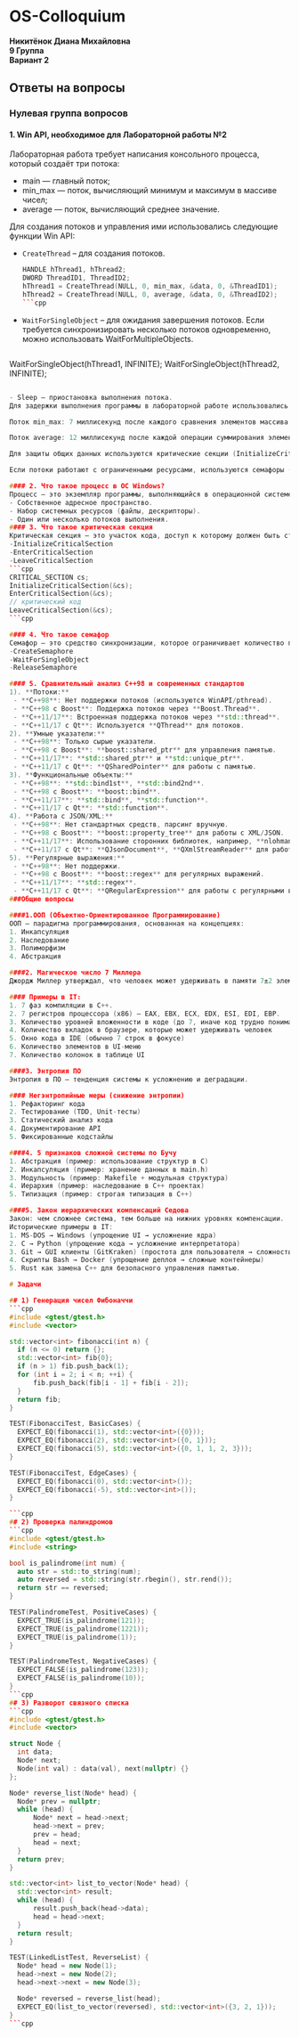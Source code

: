 # OS-Colloquium
**Никитёнок Диана Михайловна**   
**9 Группа**  
**Вариант 2**  

## Ответы на вопросы

### Нулевая группа вопросов
#### 1. Win API, необходимое для Лабораторной работы №2
Лабораторная работа требует написания консольного процесса, который создаёт три потока:  
- main — главный поток;
- min_max — поток, вычисляющий минимум и максимум в массиве чисел;
- average — поток, вычисляющий среднее значение.

Для создания потоков и управления ими использовались следующие функции Win API:
- `CreateThread` – для создания потоков.
  
    ```cpp
   HANDLE hThread1, hThread2;
   DWORD ThreadID1, ThreadID2;
   hThread1 = CreateThread(NULL, 0, min_max, &data, 0, &ThreadID1);
   hThread2 = CreateThread(NULL, 0, average, &data, 0, &ThreadID2);
   ```cpp

- `WaitForSingleObject` – для ожидания завершения потоков. Если требуется синхронизировать несколько потоков одновременно, можно использовать WaitForMultipleObjects.
  
  ```cpp
WaitForSingleObject(hThread1, INFINITE); 
WaitForSingleObject(hThread2, INFINITE); 
  ```cpp

- Sleep — приостановка выполнения потока.
Для задержки выполнения программы в лабораторной работе использовались следующие вызовы:

Поток min_max: 7 миллисекунд после каждого сравнения элементов массива.

Поток average: 12 миллисекунд после каждой операции суммирования элементов.

Для защиты общих данных используются критические секции (InitializeCriticalSection, EnterCriticalSection, LeaveCriticalSection), если потребуется расширение функциональности.

Если потоки работают с ограниченными ресурсами, используются семафоры (CreateSemaphore, WaitForSingleObject, ReleaseSemaphore).

#### 2. Что такое процесс в ОС Windows?
Процесс – это экземпляр программы, выполняющийся в операционной системе. Каждый процесс имеет:
- Собственное адресное пространство.
- Набор системных ресурсов (файлы, дескрипторы).
- Один или несколько потоков выполнения.
#### 3. Что такое критическая секция
Критическая секция – это участок кода, доступ к которому должен быть строго синхронизирован, чтобы избежать одновременного выполнения несколькими потоками. Для работы с критическими секциями используются:
-InitializeCriticalSection
-EnterCriticalSection
-LeaveCriticalSection
```cpp
CRITICAL_SECTION cs;
InitializeCriticalSection(&cs);
EnterCriticalSection(&cs);
// критический код
LeaveCriticalSection(&cs);
```cpp

#### 4. Что такое семафор
Семафор – это средство синхронизации, которое ограничивает количество потоков, одновременно получающих доступ к ресурсу. В Win API используется:
-CreateSemaphore
-WaitForSingleObject
-ReleaseSemaphore

#### 5. Сравнительный анализ C++98 и современных стандартов
1). **Потоки:**
   - **C++98**: Нет поддержки потоков (используются WinAPI/pthread).
   - **C++98 с Boost**: Поддержка потоков через **Boost.Thread**.
   - **C++11/17**: Встроенная поддержка потоков через **std::thread**.
   - **C++11/17 с Qt**: Используется **QThread** для потоков.
2). **Умные указатели:**
   - **C++98**: Только сырые указатели.
   - **C++98 с Boost**: **boost::shared_ptr** для управления памятью.
   - **C++11/17**: **std::shared_ptr** и **std::unique_ptr**.
   - **C++11/17 с Qt**: **QSharedPointer** для работы с памятью.
3). **Функциональные объекты:**
   - **C++98**: **std::bind1st**, **std::bind2nd**.
   - **C++98 с Boost**: **boost::bind**.
   - **C++11/17**: **std::bind**, **std::function**.
   - **C++11/17 с Qt**: **std::function**.
4). **Работа с JSON/XML:**
   - **C++98**: Нет стандартных средств, парсинг вручную.
   - **C++98 с Boost**: **boost::property_tree** для работы с XML/JSON.
   - **C++11/17**: Использование сторонних библиотек, например, **nlohmann/json**.
   - **C++11/17 с Qt**: **QJsonDocument**, **QXmlStreamReader** для работы с JSON/XML.
5). **Регулярные выражения:**
   - **C++98**: Нет поддержки.
   - **C++98 с Boost**: **boost::regex** для регулярных выражений.
   - **C++11/17**: **std::regex**.
   - **C++11/17 с Qt**: **QRegularExpression** для работы с регулярными выражениями.
###Общие вопросы

####1.ООП (Объектно-Ориентированное Программирование)
ООП — парадигма программирования, основанная на концепциях:
1. Инкапсуляция
2. Наследование
3. Полиморфизм
4. Абстракция

####2. Магическое число 7 Миллера
Джордж Миллер утверждал, что человек может удерживать в памяти 7±2 элемента информации.  

#### Примеры в IT:
1. 7 фаз компиляции в C++.
2. 7 регистров процессора (x86) – EAX, EBX, ECX, EDX, ESI, EDI, EBP.
3. Количество уровней вложенности в коде (до 7, иначе код трудно понимать)
4. Количество вкладок в браузере, которые может удерживать человек
5. Окно кода в IDE (обычно 7 строк в фокусе)
6. Количество элементов в UI-меню
7. Количество колонок в таблице UI

####3. Энтропия ПО
Энтропия в ПО — тенденция системы к усложнению и деградации.

#### Негэнтропийные меры (снижение энтропии)
1. Рефакторинг кода
2. Тестирование (TDD, Unit-тесты)
3. Статический анализ кода
4. Документирование API
5. Фиксированные кодстайлы 

####4. 5 признаков сложной системы по Бучу
1. Абстракция (пример: использование структур в С)
2. Инкапсуляция (пример: хранение данных в main.h)
3. Модульность (пример: Makefile + модульная структура)
4. Иерархия (пример: наследование в C++ проектах)
5. Типизация (пример: строгая типизация в C++)

####5. Закон иерархических компенсаций Седова
Закон: чем сложнее система, тем больше на нижних уровнях компенсации.
Исторические примеры в IT:
1. MS-DOS → Windows (упрощение UI → усложнение ядра)
2. C → Python (упрощение кода → усложнение интерпретатора)
3. Git → GUI клиенты (GitKraken) (простота для пользователя → сложность под капотом)
4. Скрипты Bash → Docker (упрощение деплоя → сложные контейнеры)
5. Rust как замена C++ для безопасного управления памятью.

# Задачи

## 1) Генерация чисел Фибоначчи
```cpp
#include <gtest/gtest.h>
#include <vector>

std::vector<int> fibonacci(int n) {
    if (n <= 0) return {};
    std::vector<int> fib{0};
    if (n > 1) fib.push_back(1);
    for (int i = 2; i < n; ++i) {
        fib.push_back(fib[i - 1] + fib[i - 2]);
    }
    return fib;
}

TEST(FibonacciTest, BasicCases) {
    EXPECT_EQ(fibonacci(1), std::vector<int>({0}));
    EXPECT_EQ(fibonacci(2), std::vector<int>({0, 1}));
    EXPECT_EQ(fibonacci(5), std::vector<int>({0, 1, 1, 2, 3}));
}

TEST(FibonacciTest, EdgeCases) {
    EXPECT_EQ(fibonacci(0), std::vector<int>());
    EXPECT_EQ(fibonacci(-5), std::vector<int>());
}

```cpp
## 2) Проверка палиндромов
```cpp
#include <gtest/gtest.h>
#include <string>

bool is_palindrome(int num) {
    auto str = std::to_string(num);
    auto reversed = std::string(str.rbegin(), str.rend());
    return str == reversed;
}

TEST(PalindromeTest, PositiveCases) {
    EXPECT_TRUE(is_palindrome(121));
    EXPECT_TRUE(is_palindrome(1221));
    EXPECT_TRUE(is_palindrome(1));
}

TEST(PalindromeTest, NegativeCases) {
    EXPECT_FALSE(is_palindrome(123));
    EXPECT_FALSE(is_palindrome(10));
}
```cpp
## 3) Разворот связного списка
```cpp
#include <gtest/gtest.h>
#include <vector>

struct Node {
    int data;
    Node* next;
    Node(int val) : data(val), next(nullptr) {}
};

Node* reverse_list(Node* head) {
    Node* prev = nullptr;
    while (head) {
        Node* next = head->next;
        head->next = prev;
        prev = head;
        head = next;
    }
    return prev;
}

std::vector<int> list_to_vector(Node* head) {
    std::vector<int> result;
    while (head) {
        result.push_back(head->data);
        head = head->next;
    }
    return result;
}

TEST(LinkedListTest, ReverseList) {
    Node* head = new Node(1);
    head->next = new Node(2);
    head->next->next = new Node(3);

    Node* reversed = reverse_list(head);
    EXPECT_EQ(list_to_vector(reversed), std::vector<int>({3, 2, 1}));
}
```cpp
